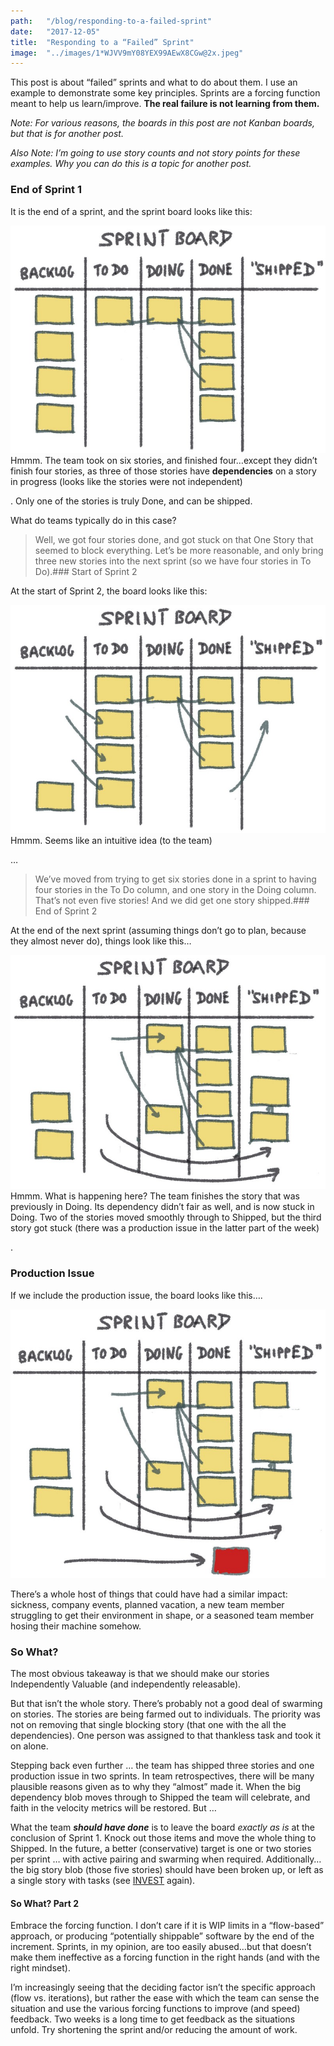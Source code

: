 ```yaml
---
path:	"/blog/responding-to-a-failed-sprint"
date:	"2017-12-05"
title:	"Responding to a “Failed” Sprint"
image:	"../images/1*WJVV9mY08YEX99AEwX8CGw@2x.jpeg"
---
```


This post is about “failed” sprints and what to do about them. I use an example to demonstrate some key principles. Sprints are a forcing function meant to help us learn/improve. **The real failure is not learning from them.**

*Note: For various reasons, the boards in this post are not Kanban boards, but that is for another post.*

*Also Note: I’m going to use story counts and not story points for these examples. Why you can do this is a topic for another post.*

### End of Sprint 1

It is the end of a sprint, and the sprint board looks like this:

![](../images/1*WJVV9mY08YEX99AEwX8CGw@2x.jpeg)Hmmm. The team took on six stories, and finished four…except they didn’t finish four stories, as three of those stories have **dependencies** on a story in progress (looks like the stories were not independent)

. Only one of the stories is truly Done, and can be shipped.

What do teams typically do in this case?


> Well, we got four stories done, and got stuck on that One Story that seemed to block everything. Let’s be more reasonable, and only bring three new stories into the next sprint (so we have four stories in To Do).### Start of Sprint 2

At the start of Sprint 2, the board looks like this:

![](../images/1*hvsRZRtMiKjrnmK8zWQ87w@2x.jpeg)Hmmm. Seems like an intuitive idea (to the team)

 …


> We’ve moved from trying to get six stories done in a sprint to having four stories in the To Do column, and one story in the Doing column. That’s not even five stories! And we did get one story shipped.### End of Sprint 2

At the end of the next sprint (assuming things don’t go to plan, because they almost never do), things look like this…

![](../images/1*ExmHcuQA6sCuW-YhfdGUlw@2x.jpeg)Hmmm. What is happening here? The team finishes the story that was previously in Doing. Its dependency didn’t fair as well, and is now stuck in Doing. Two of the stories moved smoothly through to Shipped, but the third story got stuck (there was a production issue in the latter part of the week)

.

### Production Issue

If we include the production issue, the board looks like this….

![](../images/1*GtCrOlyJqtlw_6ooOkk3Lg@2x.jpeg)

There’s a whole host of things that could have had a similar impact: sickness, company events, planned vacation, a new team member struggling to get their environment in shape, or a seasoned team member hosing their machine somehow.

### So What?

The most obvious takeaway is that we should make our stories Independently Valuable (and independently releasable).

But that isn’t the whole story. There’s probably not a good deal of swarming on stories. The stories are being farmed out to individuals. The priority was not on removing that single blocking story (that one with the all the dependencies). One person was assigned to that thankless task and took it on alone.

Stepping back even further … the team has shipped three stories and one production issue in two sprints. In team retrospectives, there will be many plausible reasons given as to why they “almost” made it. When the big dependency blob moves through to Shipped the team will celebrate, and faith in the velocity metrics will be restored. But …

What the team ***should have done*** is to leave the board *exactly as is* at the conclusion of Sprint 1. Knock out those items and move the whole thing to Shipped. In the future, a better (conservative) target is one or two stories per sprint … with active pairing and swarming when required. Additionally…the big story blob (those five stories) should have been broken up, or left as a single story with tasks (see [INVEST](https://en.m.wikipedia.org/wiki/INVEST_%28mnemonic%29) again).

#### So What? Part 2

Embrace the forcing function. I don’t care if it is WIP limits in a “flow-based” approach, or producing “potentially shippable” software by the end of the increment. Sprints, in my opinion, are too easily abused…but that doesn’t make them ineffective as a forcing function in the right hands (and with the right mindset).

I’m increasingly seeing that the deciding factor isn’t the specific approach (flow vs. iterations), but rather the ease with which the team can sense the situation and use the various forcing functions to improve (and speed) feedback. Two weeks is a long time to get feedback as the situations unfold. Try shortening the sprint and/or reducing the amount of work.

